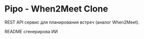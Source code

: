 # Pipo - When2Meet Clone

REST API сервис для планирования встреч (аналог When2Meet).

README сгенерирова ИИ